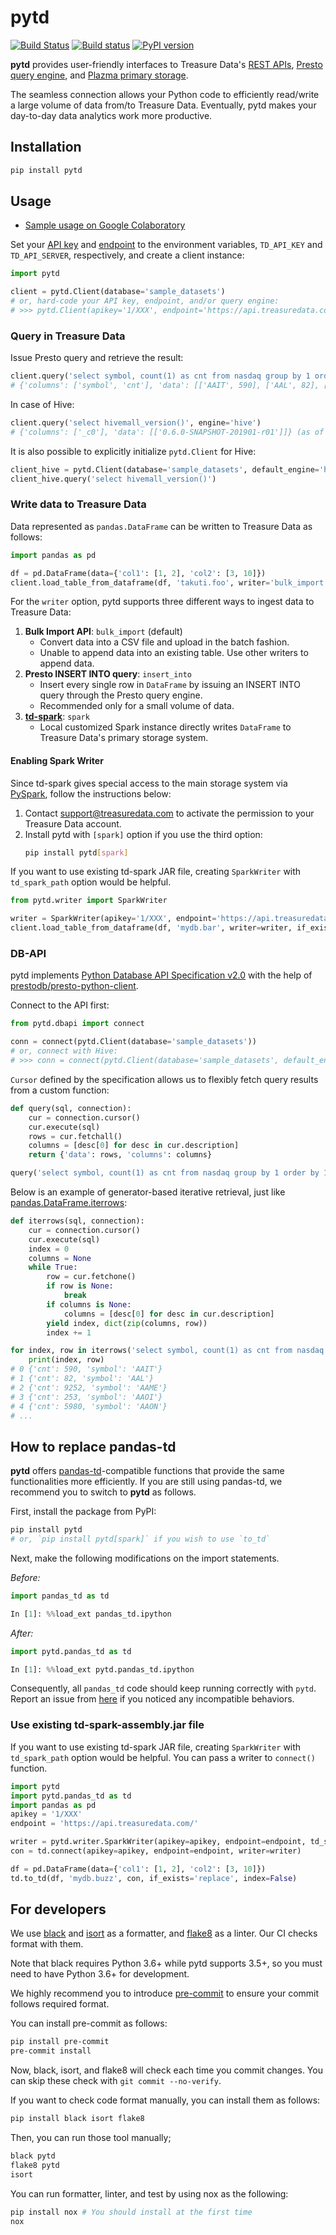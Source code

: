 pytd
===

[![Build Status](https://travis-ci.org/treasure-data/pytd.svg?branch=master)](https://travis-ci.org/treasure-data/pytd) [![Build status](https://ci.appveyor.com/api/projects/status/h1os6uvl598o7cau?svg=true)](https://ci.appveyor.com/project/takuti/pytd) [![PyPI version](https://badge.fury.io/py/pytd.svg)](https://badge.fury.io/py/pytd)

**pytd** provides user-friendly interfaces to Treasure Data's [REST APIs](https://github.com/treasure-data/td-client-python), [Presto query engine](https://support.treasuredata.com/hc/en-us/articles/360001457427-Presto-Query-Engine-Introduction), and [Plazma primary storage](https://www.slideshare.net/treasure-data/td-techplazma).

The seamless connection allows your Python code to efficiently read/write a large volume of data from/to Treasure Data. Eventually, pytd makes your day-to-day data analytics work more productive.

## Installation

```sh
pip install pytd
```

## Usage

- [Sample usage on Google Colaboratory](https://colab.research.google.com/drive/1ps_ChU-H2FvkeNlj1e1fcOebCt4ryN11)

Set your [API key](https://support.treasuredata.com/hc/en-us/articles/360000763288-Get-API-Keys) and [endpoint](https://support.treasuredata.com/hc/en-us/articles/360001474288-Sites-and-Endpoints) to the environment variables, `TD_API_KEY` and `TD_API_SERVER`, respectively, and create a client instance:

```py
import pytd

client = pytd.Client(database='sample_datasets')
# or, hard-code your API key, endpoint, and/or query engine:
# >>> pytd.Client(apikey='1/XXX', endpoint='https://api.treasuredata.com/', database='sample_datasets', default_engine='presto')
```

### Query in Treasure Data

Issue Presto query and retrieve the result:

```py
client.query('select symbol, count(1) as cnt from nasdaq group by 1 order by 1')
# {'columns': ['symbol', 'cnt'], 'data': [['AAIT', 590], ['AAL', 82], ['AAME', 9252], ..., ['ZUMZ', 2364]]}
```

In case of Hive:

```py
client.query('select hivemall_version()', engine='hive')
# {'columns': ['_c0'], 'data': [['0.6.0-SNAPSHOT-201901-r01']]} (as of Feb, 2019)
```

It is also possible to explicitly initialize `pytd.Client` for Hive:

```py
client_hive = pytd.Client(database='sample_datasets', default_engine='hive')
client_hive.query('select hivemall_version()')
```

### Write data to Treasure Data

Data represented as `pandas.DataFrame` can be written to Treasure Data as follows:

```py
import pandas as pd

df = pd.DataFrame(data={'col1': [1, 2], 'col2': [3, 10]})
client.load_table_from_dataframe(df, 'takuti.foo', writer='bulk_import', if_exists='overwrite')
```

For the `writer` option, pytd supports three different ways to ingest data to Treasure Data:

1. **Bulk Import API**: `bulk_import` (default)
    - Convert data into a CSV file and upload in the batch fashion.
    - Unable to append data into an existing table. Use other writers to append data.
2. **Presto INSERT INTO query**: `insert_into`
    - Insert every single row in `DataFrame` by issuing an INSERT INTO query through the Presto query engine.
    - Recommended only for a small volume of data.
3. **[td-spark](https://support.treasuredata.com/hc/en-us/articles/360001487167-Apache-Spark-Driver-td-spark-FAQs)**: `spark`
    - Local customized Spark instance directly writes `DataFrame` to Treasure Data's primary storage system.

#### Enabling Spark Writer

Since td-spark gives special access to the main storage system via [PySpark](https://spark.apache.org/docs/latest/api/python/index.html), follow the instructions below:

1. Contact support@treasuredata.com to activate the permission to your Treasure Data account.
2. Install pytd with `[spark]` option if you use the third option:
    ```sh
    pip install pytd[spark]
    ```


If you want to use existing td-spark JAR file, creating `SparkWriter` with `td_spark_path` option would be helpful.

```py
from pytd.writer import SparkWriter

writer = SparkWriter(apikey='1/XXX', endpoint='https://api.treasuredata.com/', td_spark_path='/path/to/td-spark-assembly.jar')
client.load_table_from_dataframe(df, 'mydb.bar', writer=writer, if_exists='overwrite')
```

### DB-API

pytd implements [Python Database API Specification v2.0](https://www.python.org/dev/peps/pep-0249/) with the help of [prestodb/presto-python-client](https://github.com/prestodb/presto-python-client).

Connect to the API first:

```py
from pytd.dbapi import connect

conn = connect(pytd.Client(database='sample_datasets'))
# or, connect with Hive:
# >>> conn = connect(pytd.Client(database='sample_datasets', default_engine='hive'))
```

`Cursor` defined by the specification allows us to flexibly fetch query results from a custom function:

```py
def query(sql, connection):
    cur = connection.cursor()
    cur.execute(sql)
    rows = cur.fetchall()
    columns = [desc[0] for desc in cur.description]
    return {'data': rows, 'columns': columns}

query('select symbol, count(1) as cnt from nasdaq group by 1 order by 1', conn)
```

Below is an example of generator-based iterative retrieval, just like [pandas.DataFrame.iterrows](https://pandas.pydata.org/pandas-docs/stable/generated/pandas.DataFrame.iterrows.html):

```py
def iterrows(sql, connection):
    cur = connection.cursor()
    cur.execute(sql)
    index = 0
    columns = None
    while True:
        row = cur.fetchone()
        if row is None:
            break
        if columns is None:
            columns = [desc[0] for desc in cur.description]
        yield index, dict(zip(columns, row))
        index += 1

for index, row in iterrows('select symbol, count(1) as cnt from nasdaq group by 1 order by 1', conn):
    print(index, row)
# 0 {'cnt': 590, 'symbol': 'AAIT'}
# 1 {'cnt': 82, 'symbol': 'AAL'}
# 2 {'cnt': 9252, 'symbol': 'AAME'}
# 3 {'cnt': 253, 'symbol': 'AAOI'}
# 4 {'cnt': 5980, 'symbol': 'AAON'}
# ...
```

## How to replace pandas-td

**pytd** offers [pandas-td](https://github.com/treasure-data/pandas-td)-compatible functions that provide the same functionalities more efficiently. If you are still using pandas-td, we recommend you to switch to **pytd** as follows.

First, install the package from PyPI:

```sh
pip install pytd
# or, `pip install pytd[spark]` if you wish to use `to_td`
```

Next, make the following modifications on the import statements.

*Before:*

```python
import pandas_td as td
```

```python
In [1]: %%load_ext pandas_td.ipython
```

*After:*

```python
import pytd.pandas_td as td
```

```python
In [1]: %%load_ext pytd.pandas_td.ipython
```

Consequently, all `pandas_td` code should keep running correctly with `pytd`. Report an issue from [here](https://github.com/treasure-data/pytd/issues/new) if you noticed any incompatible behaviors.

### Use existing td-spark-assembly.jar file

If you want to use existing td-spark JAR file, creating `SparkWriter` with `td_spark_path` option would be helpful. You can pass a writer to `connect()` function.

```py
import pytd
import pytd.pandas_td as td
import pandas as pd
apikey = '1/XXX'
endpoint = 'https://api.treasuredata.com/'

writer = pytd.writer.SparkWriter(apikey=apikey, endpoint=endpoint, td_spark_path='/path/to/td-spark-assembly.jar')
con = td.connect(apikey=apikey, endpoint=endpoint, writer=writer)

df = pd.DataFrame(data={'col1': [1, 2], 'col2': [3, 10]})
td.to_td(df, 'mydb.buzz', con, if_exists='replace', index=False)
```

## For developers

We use [black](https://black.readthedocs.io/en/stable/) and [isort](https://github.com/timothycrosley/isort) as a formatter, and [flake8](http://flake8.pycqa.org/en/latest/) as a linter. Our CI checks format with them.

Note that black requires Python 3.6+ while pytd supports 3.5+, so you must need to have Python 3.6+ for development.

We highly recommend you to introduce [pre-commit](https://pre-commit.com/) to ensure your commit follows required format.

You can install pre-commit as follows:

```sh
pip install pre-commit
pre-commit install
```

Now, black, isort, and flake8 will check each time you commit changes. You can skip these check with `git commit --no-verify`.

If you want to check code format manually, you can install them as follows:

```sh
pip install black isort flake8
```

Then, you can run those tool manually;

```sh
black pytd
flake8 pytd
isort
```

You can run formatter, linter, and test by using nox as the following:

```sh
pip install nox # You should install at the first time
nox
```
